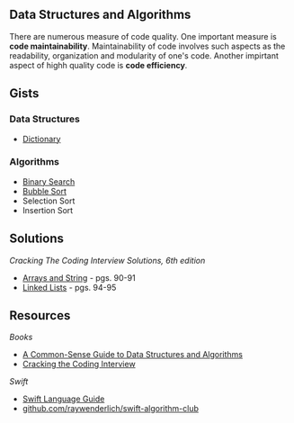 
## Data Structures and Algorithms

There are numerous measure of code quality. One important measure is **code maintainability**. Maintainability of code involves such aspects as the readability, organization and modularity of one's code. Another impirtant aspect of highh quality code is **code efficiency**. 

## Gists
### Data Structures
* [Dictionary](https://gist.github.com/jocelyn-boyd/8f8f936972faef3afd779a4b45b7b934)

### Algorithms
* [Binary Search](https://gist.github.com/jocelyn-boyd/4bc73957c9175632e6020dd64ec44b3c)
* [Bubble Sort](https://gist.github.com/jocelyn-boyd/1e2773d7bd5a1e4e2dbd455ceb032b99)
* Selection Sort
* Insertion Sort

## Solutions
*Cracking The Coding Interview Solutions, 6th edition*
* [Arrays and String](https://gist.github.com/jocelyn-boyd/0f8f2c3b76178dd0b7b1ff787f1a9d23) - pgs. 90-91
* [Linked Lists](https://gist.github.com/jocelyn-boyd/f8742a664f5008b8c2e1b0b2da7567d2) - pgs. 94-95 

## Resources
*Books*
* [A Common-Sense Guide to Data Structures and Algorithms](https://www.amazon.com/Common-Sense-Guide-Structures-Algorithms-Second/dp/1680507222/ref=sr_1_3?crid=2FWA7W6KLBGJ0&dchild=1&keywords=common+sense+guide+to+data+structures+and+algorithms&qid=1627436411&sprefix=common+sense+guide+to+%2Caps%2C189&sr=8-3)
* [Cracking the Coding Interview](https://www.amazon.com/Cracking-Coding-Interview-Programming-Questions/dp/0984782850/ref=sr_1_3?crid=T3IJAZG5EAL2&dchild=1&keywords=cracking+the+coding+interview+2021&qid=1627436378&sprefix=cracking+the+coding+in%2Caps%2C200&sr=8-3)

*Swift*
* [Swift Language Guide](https://docs.swift.org/swift-book/LanguageGuide/TheBasics.html)
* [github.com/raywenderlich/swift-algorithm-club](https://github.com/raywenderlich/swift-algorithm-club)
